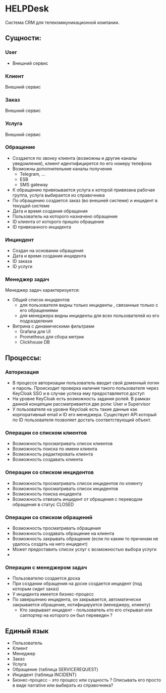 # HELPDesk

Cистема CRM для телекоммуникационной компании.

## Сущности:

### User
- Внешний сервис

### Клиент
Внешний сервис

### Заказ
Внешний сервис

### Услуга
Внешний сервис


### Обращение
- Создается по звонку клиента (возможны и другие каналы уведомления), клиент идентифицирется по его номеру телефона
- Возможны дополнительние каналы получения
  * Telegram, ...
  * ESB
  * SMS gateway
- К обращению привязывается услуга к которой привязана рабочая группа, услуга выбирается из справочника
- По обращению создается заказ (во внешней системе) и инцидент в текущей системе
- Дата и время создания обращения
- Пользователь на которого назначено обращение
- ID клиента от которого пришло обращение
- ID привязанного инцидента

### Инциндент
* Создан на основании обращения
* Дата и время создания инцидента
* ID заказа
* ID услуги

### Менеджер задач
Менеджер задач характеризуется:
- Общий список инцидентов
  - для пользователя видны только инциденты , связанные только с его обращениями
  - для менеджера видны инциденты для всех пользователей из его подразделения
- Витрина с динамическими фильтрами
  - Grafana для UI
  - Prometheus для сбора метрик
  - Clickhouse DB


## Процессы:

### Авторизация
- В процессе авторизации пользователь вводит свой доменный логин и пароль. Происходит проверка наличия такого пользователя через KeyCloak SSO и в случае успеха ему предоставляется доступ
- На уровне KeyCloak есть возможность задания ролей. В рамках данной концепции рассматривается две роли: User и Supervisor
- У пользователя на уровне Keycloak есть такие данные как корпоративный email и ID его менеджера. Существует API который по ID пользователя позволяет достать соответствующий объект.

### Операции со списком клиентов
- Возможность просматривать список клиентов
- Возможность поиска по имени клиента
- Возможность редактировать клиента
- Возможность создавать клиента

### Операции со списком инцидентов
- Возможность просматривать список инцидентов по клиенту
- Возможность просматривать список инцидентов
- Возможность поиска инцидента
- Возможность отвязать инцидент от обращения с переводом обращения в статус CLOSED


### Операции со списком обращений
- Возможность просматривать обращения
- Возможность создавать обращение на клиента
- Возможность закрывать обращение (если по каким то причинам не удалось создать на него инцидент)
- Может предоставить список услуг c возможностью выбора услуги
- 
### Операции с менеджером задач
- Пользователю создается доска
- При создании обращения на доске создается инцидент (под которым сидит заказ)
- У инцидента имеется бизнес-процесс
- По завершению инцидента, он закрывается, автоматически закрывается обращение, нотифицируется (менеджеру, клиенту)
  - Кто закрывает инцидент - пользователь кто его открывал или саппортер на которого он был переведен ?


## Единый язык
- Пользователь
- Клиент
- Менеджер
- Заказ
- Услуга 
- Обращение  (таблица SERVICEREQUEST)
- Инцидент   (таблица INCIDENT)
- Бизнес-процесс - это процесс или сущность ? Описывать его просто в виде narrative или выбирать из справочника?